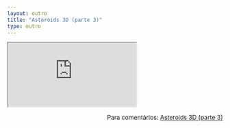```yaml
---
layout: outro
title: "Asteroids 3D (parte 3)"
type: outro
---
```


<iframe src="https://docs.google.com/document/d/e/2PACX-1vQONfBxMGvYwNiRAjqDUPW9eVKI2nVP3m5znYI8DfAOHYW8Dd-DJN5WtX6pgio0RXeRkEgO0PdmMQ0F/pub?embedded=true"></iframe>

<span style="float:right">Para comentários: [Asteroids 3D (parte 3)](https://docs.google.com/document/d/e/2PACX-1vQONfBxMGvYwNiRAjqDUPW9eVKI2nVP3m5znYI8DfAOHYW8Dd-DJN5WtX6pgio0RXeRkEgO0PdmMQ0F/pub)</span>
